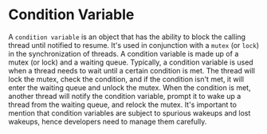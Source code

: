 # Condition Variable

A `condition variable` is an object that has the ability to block the calling thread until notified to resume. It's used in conjunction with a `mutex` (or `lock`) in the synchronization of threads. A condition variable is made up of a mutex (or lock) and a waiting queue. Typically, a condition variable is used when a thread needs to wait until a certain condition is met. The thread will lock the mutex, check the condition, and if the condition isn't met, it will enter the waiting queue and unlock the mutex. When the condition is met, another thread will notify the condition variable, prompt it to wake up a thread from the waiting queue, and relock the mutex. It's important to mention that condition variables are subject to spurious wakeups and lost wakeups, hence developers need to manage them carefully.